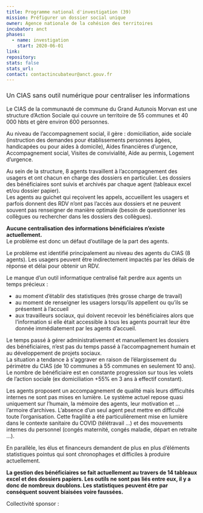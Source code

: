 ```yaml
---
title: Programme national d'investigation (39)
mission: Préfigurer un dossier social unique
owner: Agence nationale de la cohésion des territoires
incubator: anct
phases:
  - name: investigation
    start: 2020-06-01
link: 
repository: 
stats: false
stats_url: 
contact: contactincubateur@anct.gouv.fr
---
```

<h3><span style="font-weight: 400;">Un CIAS sans outil numérique pour centraliser les informations</span></h3>
<p><span style="font-weight: 400;">Le CIAS de la communauté de commune du Grand Autunois Morvan est une structure d’Action Sociale qui couvre un territoire de 55 communes et 40 000 hbts et gère environ 600 personnes.</span></p>
<p><span style="font-weight: 400;">Au niveau de l’accompagnement social, il gère : </span><span style="font-weight: 400;">domiciliation, </span><span style="font-weight: 400;">aide sociale (instruction des demandes pour établissements personnes âgées, handicapées ou pour aides à domicile), </span><span style="font-weight: 400;">Aides financières d’urgence, </span><span style="font-weight: 400;">Accompagnement social, </span><span style="font-weight: 400;">Visites de convivialité, </span><span style="font-weight: 400;">Aide au permis, </span><span style="font-weight: 400;">Logement d’urgence.</span></p>
<p><span style="font-weight: 400;">Au sein de la structure, 8 agents travaillent à l’accompagnement des usagers et ont chacun en charge des dossiers en particulier. Les dossiers des bénéficiaires sont suivis et archivés par chaque agent (tableaux excel et/ou dossier papier).<br /></span><span style="font-weight: 400;">Les agents au guichet qui reçoivent les appels, accueillent les usagers et parfois donnent des RDV n’ont pas l’accès aux dossiers et ne peuvent souvent pas renseigner de manière optimale (besoin de questionner les collègues ou rechercher dans les dossiers des collègues). </span></p>
<p><strong>Aucune centralisation des informations bénéficiaires n’existe actuellement. <br /></strong><span style="font-weight: 400;">Le problème est donc un défaut d’outillage de la part des agents.</span></p>
<p><span style="font-weight: 400;">Le problème est identifié principalement au niveau des agents du CIAS (8 agents). Les usagers peuvent être indirectement impactés par les délais de réponse et délai pour obtenir un RDV.</span></p>
<p><span style="font-weight: 400;">Le manque d’un outil informatique centralisé </span><span style="font-weight: 400;">fait perdre aux agents</span><span style="font-weight: 400;"> un temps précieux : </span></p>
<ul>
<li style="font-weight: 400;" aria-level="1"><span style="font-weight: 400;">au moment d’établir des statistiques (très grosse charge de travail)</span></li>
<li style="font-weight: 400;" aria-level="1"><span style="font-weight: 400;">au moment de renseigner les usagers lorsqu’ils appellent ou qu’ils se présentent à l’accueil</span></li>
<li style="font-weight: 400;" aria-level="1"><span style="font-weight: 400;">aux travailleurs sociaux, qui doivent recevoir les bénéficiaires alors que l’information si elle était accessible à tous les agents pourrait leur être donnée immédiatement par les agents d’accueil.</span></li>
</ul>
<p><span style="font-weight: 400;">Le temps passé à gérer administrativement </span><span style="font-weight: 400;">et manuellement</span><span style="font-weight: 400;"> les dossiers des bénéficiaires, n’est pas du temps passé à l’accompagnement humain et au développement de projets sociaux.<br /></span><span style="font-weight: 400;">La situation a tendance à s'aggraver en raison de l’élargissement du périmètre du CIAS (de 10 communes à 55 communes en seulement 10 ans). Le nombre de bénéficiaire est en constante progression sur tous les volets de l’action sociale (ex domiciliation +55% en 3 ans à effectif constant).</span></p>
<p><span style="font-weight: 400;">Les agents proposent un accompagnement de qualité mais leurs difficultés internes ne sont pas mises en lumière. Le système actuel repose quasi uniquement sur l’humain, la mémoire des agents, leur motivation et ... l’armoire d’archives. L’absence d’un seul agent peut mettre en difficulté toute l’organisation. Cette fragilité a été particulièrement mise en lumière dans le contexte sanitaire du COVID (télétravail …) et des mouvements internes du personnel (congés maternité, congés maladie, départ en retraite …). </span></p>
<p><span style="font-weight: 400;">En parallèle, les élus et financeurs demandent de plus en plus d’éléments statistiques pointus qui sont chronophages et difficiles à produire actuellement.</span></p>
<p><strong>La gestion des bénéficiaires se fait actuellement au travers de 14 tableaux excel et des dossiers papiers. Les outils ne sont pas liés entre eux, il y a donc de nombreux doublons. Les statistiques peuvent être par conséquent souvent biaisées voire faussées.</strong></p>
Collectivité sponsor : 
